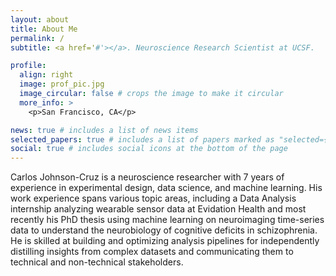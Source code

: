 ```yaml
---
layout: about
title: About Me
permalink: /
subtitle: <a href='#'></a>. Neuroscience Research Scientist at UCSF.

profile:
  align: right
  image: prof_pic.jpg
  image_circular: false # crops the image to make it circular
  more_info: >
    <p>San Francisco, CA</p>

news: true # includes a list of news items
selected_papers: true # includes a list of papers marked as "selected={true}"
social: true # includes social icons at the bottom of the page
---
```


  Carlos Johnson-Cruz is a neuroscience researcher with 7 years of experience in experimental design, data science, and machine learning. His work experience spans various topic areas, including a Data Analysis internship analyzing wearable sensor data at Evidation Health and most recently his PhD thesis using machine learning on neuroimaging time-series data to understand the neurobiology of cognitive deficits in schizophrenia. He is skilled at building and optimizing analysis pipelines for independently distilling insights from complex datasets and communicating them to technical and non-technical stakeholders. 